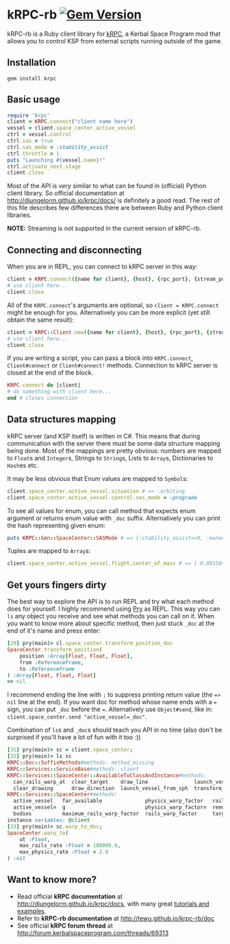 kRPC-rb [![Gem Version](https://badge.fury.io/rb/krpc.svg)](http://badge.fury.io/rb/krpc)
=======

kRPC-rb is a Ruby client library for [kRPC](http://forum.kerbalspaceprogram.com/threads/69313), a Kerbal Space Program mod that allows you to control KSP from external scripts running outside of the game.

Installation
-------
    gem install krpc

Basic usage
-------
```ruby
require 'krpc'
client = KRPC.connect("client name here")
vessel = client.space_center.active_vessel
ctrl = vessel.control
ctrl.sas = true
ctrl.sas_mode = :stability_assist
ctrl.throttle = 1
puts "Launching #{vessel.name}!"
ctrl.activate_next_stage
client.close
```

Most of the API is *very* similar to what can be found in (official) Python client library.
So official documentation at http://djungelorm.github.io/krpc/docs/ is definitely a good read.
The rest of this file describes few differences there are between Ruby and Python client libraries.

**NOTE:** Streaming is not supported in the current version of kRPC-rb.

Connecting and disconnecting
-------
When you are in REPL, you can connect to kRPC server in this way:
```ruby
client = KRPC.connect({name for client}, {host}, {rpc_port}, {stream_port})
# use client here...
client.close
```
All of the `KRPC.connect`'s arguments are optional, so `client = KRPC.connect` might be enough for you.
Alternatively you can be more explicit (yet still obtain the same result):

```ruby
client = KRPC::Client.new({name for client}, {host}, {rpc_port}, {stream_port}).connect!
# use client here...
client.close
```
If you are writing a script, you can pass a block into `KRPC.connect`, `Client#connect` or `Client#connect!` methods. Connection to kRPC server is closed at the end of the block.

```ruby
KRPC.connect do |client|
# do something with client here...
end # closes connection
```

Data structures mapping
-------
kRPC server (and KSP itself) is written in C#. This means that during communication with the server there must be some data structure mapping being done. Most of the mappings are pretty obvious: numbers are mapped to `Float`s and `Integer`s, Strings to `String`s, Lists to `Array`s, Dictionaries to `Hash`es etc.

It may be less obvious that Enum values are mapped to `Symbol`s:
```ruby
client.space_center.active_vessel.situation # => :orbiting
client.space_center.active_vessel.control.sas_mode = :prograde
```
To see all values for enum, you can call method that expects enum argument or returns enum value with `_doc` suffix.
Alternatively you can print the hash representing given enum:
```ruby
puts KRPC::Gen::SpaceCenter::SASMode # => {:stability_assist=>0, :maneuver=>1, :prograde=>2, :retrograde=>3, :normal=>4, :anti_normal=>5, :radial=>6, :anti_radial=>7, :target=>8, :anti_target=>9}
```

Tuples are mapped to `Array`s:
```ruby
client.space_center.active_vessel.flight.center_of_mass # => [-0.0015846538639403215, 0.0005474663704413168, 0.000849766220449432]
```

Get yours fingers dirty
-------
The best way to explore the API is to run REPL and try what each method does for yourself.
I highly recommend using [Pry](https://github.com/pry/pry) as REPL. This way you can `ls` any object you receive and see what methods you can call on it. When you want to know more about specific method, then just stuck `_doc` at the end of it's name and press enter:
```ruby
[29] pry(main)> cl.space_center.transform_position_doc
SpaceCenter.transform_position(
	position :Array[Float, Float, Float],
	from :ReferenceFrame,
	to :ReferenceFrame
) :Array[Float, Float, Float]
=> nil
```
I recommend ending the line with `;` to suppress printing return value (the `=> nil` line at the end).
If you want doc for method whose name ends with a `=` sign, you can put `_doc` before the `=`. Alternatively use `Object#send`, like in: `client.space_center.send "active_vessel=_doc"`.

Combination of `ls`s and `_doc`s should teach you API in no time (also don't be surprised if you'll have a lot of fun with it too :))
```ruby
[31] pry(main)> sc = client.space_center;
[32] pry(main)> ls sc
KRPC::Doc::SuffixMethods#methods: method_missing
KRPC::Services::ServiceBase#methods: client
KRPC::Services::SpaceCenter::AvailableToClassAndInstance#methods: 
  can_rails_warp_at  clear_target    draw_line               launch_vessel_from_vab  transform_position  transform_velocity
  clear_drawing      draw_direction  launch_vessel_from_sph  transform_direction     transform_rotation  warp_to           
KRPC::Services::SpaceCenter#methods: 
  active_vessel   far_available              physics_warp_factor   rails_warp_factor=     target_body=          target_vessel   vessels      warp_rate
  active_vessel=  g                          physics_warp_factor=  remote_tech_available  target_docking_port   target_vessel=  warp_factor
  bodies          maximum_rails_warp_factor  rails_warp_factor     target_body            target_docking_port=  ut              warp_mode  
instance variables: @client
[33] pry(main)> sc.warp_to_doc;
SpaceCenter.warp_to(
	ut :Float,
	max_rails_rate :Float = 100000.0,
	max_physics_rate :Float = 2.0
) :nil
```

Want to know more?
-------
* Read official **kRPC documentation** at http://djungelorm.github.io/krpc/docs, with many great [tutorials and examples](http://djungelorm.github.io/krpc/docs/tutorials.html).
* Refer to **kRPC-rb documentation** at http://tewu.github.io/krpc-rb/doc
* See official **kRPC forum thread** at http://forum.kerbalspaceprogram.com/threads/69313


